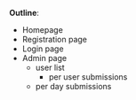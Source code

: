 **Outline**:
- Homepage
- Registration page
- Login page
- Admin page
    - user list
        - per user submissions
    - per day submissions
    